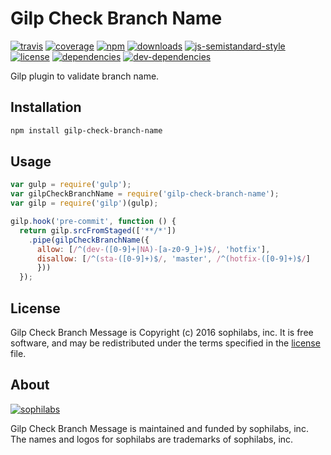# Gilp Check Branch Name

[![travis][travis-image]][travis-url]
[![coverage][coveralls-image]][coveralls-url]
[![npm][npm-image]][npm-url]
[![downloads][downloads-image]][downloads-url]
[![js-semistandard-style][semi-image]][semi-url]
[![license][license-image]][license-url]
[![dependencies][dependencies-image]][dependencies-url]
[![dev-dependencies][dev-dependencies-image]][dev-dependencies-url]

Gilp plugin to validate branch name.

## Installation

```bash
npm install gilp-check-branch-name
```

## Usage

```javascript
var gulp = require('gulp');
var gilpCheckBranchName = require('gilp-check-branch-name');
var gilp = require('gilp')(gulp);

gilp.hook('pre-commit', function () {
  return gilp.srcFromStaged(['**/*'])
    .pipe(gilpCheckBranchName({
      allow: [/^(dev-([0-9]+|NA)-[a-z0-9_]+)$/, 'hotfix'],
      disallow: [/^(sta-([0-9]+)$/, 'master', /^(hotfix-([0-9]+)$/]
      }))
  });
```

## License

Gilp Check Branch Message is Copyright (c) 2016 sophilabs, inc. It is free software, and may be
redistributed under the terms specified in the [license] file.

## About

[![sophilabs][sophilabs-image]][sophilabs-url]

Gilp Check Branch Message is maintained and funded by sophilabs, inc. The names and logos for
sophilabs are trademarks of sophilabs, inc.

[license]: /LICENSE
[sophilabs-image]: https://s3.amazonaws.com/sophilabs-assets/logo/logo_300x66.gif
[sophilabs-url]: https://sophilabs.co
[travis-image]: https://img.shields.io/travis/sophilabs/gilp-check-branch-name.svg?style=flat-square
[travis-url]: https://travis-ci.org/sophilabs/gilp-check-branch-name
[npm-image]: https://img.shields.io/npm/v/gilp-check-branch-name.svg?style=flat-square
[npm-url]: https://npmjs.org/packge/gilp-check-branch-name
[downloads-image]: https://img.shields.io/npm/dm/gilp-check-branch-name.svg?style=flat-square
[downloads-url]: https://npmjs.org/package/gilp-check-branch-name
[semi-image]: https://img.shields.io/badge/code%20style-semistandard-brightgreen.svg?style=flat-square
[semi-url]: https://github.com/Flet/semistandard
[coveralls-image]: https://img.shields.io/coveralls/sophilabs/gilp-check-branch-name.svg?style=flat-square
[coveralls-url]: https://coveralls.io/github/sophilabs/gilp-check-branch-name?branch=master
[license-image]: https://img.shields.io/github/license/sophilabs/gilp-check-branch-name.svg?style=flat-square
[license-url]: /LICENSE
[dependencies-image]: https://david-dm.org/sophilabs/gilp-check-branch-name.svg?style=flat-square
[dependencies-url]: https://david-dm.org/sophilabs/gilp-check-branch-name
[dev-dependencies-image]: https://david-dm.org/sophilabs/gilp-check-branch-name/dev-status.svg?style=flat-square
[dev-dependencies-url]: https://david-dm.org/sophilabs/gilp-check-branch-name#info=devDependencies
